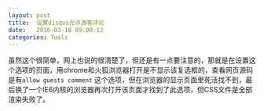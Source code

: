 ```yaml
---
layout: post
title:  设置disqus允许游客评论
date:   2016-03-18 09:00:13
categories: Tools
---
```

虽然这个很简单，网上也说的很清楚了，但还是有一点要注意的，那就是在设置这个选项的页面，用chrome和火狐浏览器打开是不显示该复选框的，查看网页源码是有`allow guests comment` 这个选项，但在浏览器的显示页面里死活找不到，最后换了一个IE6内核的浏览器再次打开该页面才找到了此选项，但CSS文件是全部渲染失败了。

